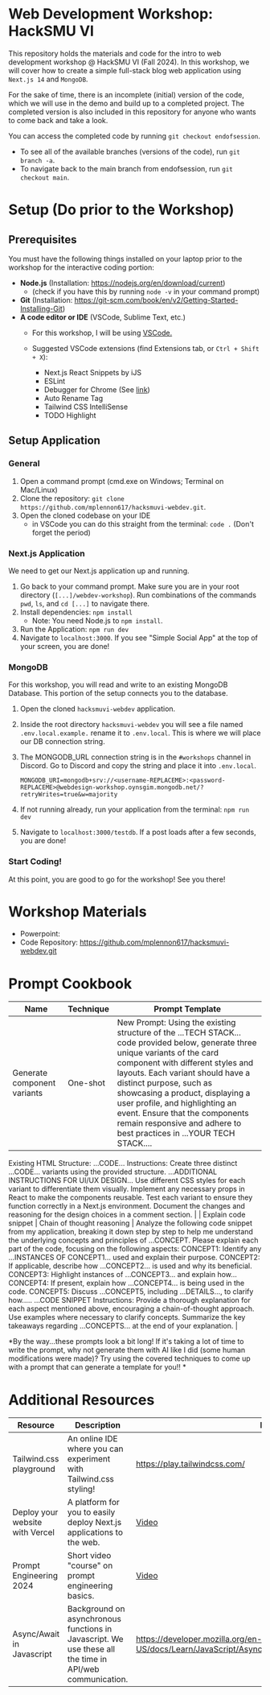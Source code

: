 # Web Development Workshop: HackSMU VI

This repository holds the materials and code for the intro to web development workshop @ HackSMU VI (Fall 2024). In this workshop, we will cover how to create a simple full-stack blog web application using `Next.js 14` and `MongoDB`.

For the sake of time, there is an incomplete (initial) version of the code, which we will use in the demo and build up to a completed project. The completed version is also included in this repository for anyone who wants to come back and take a look. 

You can access the completed code by running `git checkout endofsession`.

- To see all of the available branches (versions of the code), run `git branch -a`.
- To navigate back to the main branch from endofsession, run `git checkout main`.

# Setup (Do prior to the Workshop)

## Prerequisites
You must have the following things installed on your laptop prior to the workshop for the interactive coding portion:
* **Node.js** (Installation: https://nodejs.org/en/download/current) 
    * (check if you have this by running `node -v` in your command prompt)
* **Git** (Installation: https://git-scm.com/book/en/v2/Getting-Started-Installing-Git)
* **A code editor or IDE** (VSCode, Sublime Text, etc.)
    * For this workshop, I will be using [VSCode.](https://code.visualstudio.com/download)

    * Suggested VSCode extensions (find Extensions tab, or `Ctrl + Shift + X`):
        * Next.js React Snippets by iJS
        * ESLint
        * Debugger for Chrome (See [link](https://code.visualstudio.com/blogs/2016/02/23/introducing-chrome-debugger-for-vs-code))
        * Auto Rename Tag
        * Tailwind CSS IntelliSense
        * TODO Highlight

## Setup Application

### General
1. Open a command prompt (cmd.exe on Windows; Terminal on Mac/Linux)
2. Clone the repository: `git clone https://github.com/mplennon617/hacksmuvi-webdev.git`.
3. Open the cloned codebase on your IDE
    * in VSCode you can do this straight from the terminal: `code .` (Don't forget the period)

### Next.js Application

We need to get our Next.js application up and running.

1. Go back to your command prompt. Make sure you are in your root directory (`[...]/webdev-workshop`). Run combinations of the commands `pwd`, `ls`, and `cd [...]` to navigate there.
2. Install dependencies: `npm install` 
    * Note: You need Node.js to `npm install`.
3. Run the Application: `npm run dev`
4. Navigate to `localhost:3000`. If you see "Simple Social App" at the top of your screen, you are done!

### MongoDB

For this workshop, you will read and write to an existing MongoDB Database. This portion of the setup connects you to the database.

1. Open the cloned `hacksmuvi-webdev` application.
2. Inside the root directory `hacksmuvi-webdev` you will see a file named `.env.local.example.` rename it to `.env.local`. This is where we will place our DB connection string.
3. The MONGODB_URL connection string is in the `#workshops` channel in Discord. Go to Discord and copy the string and place it into `.env.local`.


    ```
    MONGODB_URI=mongodb+srv://<username-REPLACEME>:<password-REPLACEME>@webdesign-workshop.oynsgim.mongodb.net/?retryWrites=true&w=majority
    ```

4. If not running already, run your application from the terminal: `npm run dev`
5. Navigate to `localhost:3000/testdb`. If a post loads after a few seconds, you are done!

### Start Coding!
At this point, you are good to go for the workshop! See you there!

# Workshop Materials

* Powerpoint: 
* Code Repository: https://github.com/mplennon617/hacksmuvi-webdev.git

# Prompt Cookbook

| Name         | Technique                      |    Prompt Template     |
|------------------|----------------------------------|-------------|
|        Generate component variants          |                  One-shot                |        New Prompt: Using the existing structure of the ...TECH STACK... code provided below, generate three unique variants of the card component with different styles and layouts. Each variant should have a distinct purpose, such as showcasing a product, displaying a user profile, and highlighting an event. Ensure that the components remain responsive and adhere to best practices in ...YOUR TECH STACK....
Existing HTML Structure:
...CODE...
Instructions:
Create three distinct ...CODE... variants using the provided structure.
...ADDITIONAL INSTRUCTIONS FOR UI/UX DESIGN... 
Use different CSS styles for each variant to differentiate them visually.
Implement any necessary props in React to make the components reusable.
Test each variant to ensure they function correctly in a Next.js environment.
Document the changes and reasoning for the design choices in a comment section.     |
|        Explain code snippet          |                 Chain of thought reasoning                 |     Analyze the following code snippet from my application, breaking it down step by step to help me understand the underlying concepts and principles of ...CONCEPT. Please explain each part of the code, focusing on the following aspects:
CONCEPT1: Identify any ...INSTANCES OF CONCEPT1... used and explain their purpose.
CONCEPT2: If applicable, describe how ...CONCEPT2... is used and why its beneficial.
CONCEPT3: Highlight instances of ...CONCEPT3... and explain how...
CONCEPT4: If present, explain how ...CONCEPT4... is being used in the code.
CONCEPT5: Discuss ...CONCEPT5, including ...DETAILS..., to clarify how.....
...CODE SNIPPET
Instructions:
Provide a thorough explanation for each aspect mentioned above, encouraging a chain-of-thought approach.
Use examples where necessary to clarify concepts.
Summarize the key takeaways regarding ...CONCEPTS... at the end of your explanation.         |

*By the way...these prompts look a bit long! If it's taking a lot of time to write the prompt, why not generate them with AI like I did (some human modifications were made)? Try using the covered techniques to come up with a prompt that can generate a template for you!! *

# Additional Resources

| Resource         | Description                      | Link        |
|------------------|----------------------------------|-------------|
|      Tailwind.css playground           |             An online IDE where you can experiment with Tailwind.css styling!                     |    https://play.tailwindcss.com/         |
|        Deploy your website with Vercel          |                 A platform for you to easily deploy Next.js applications to the web.                 |      [Video](https://www.youtube.com/watch?v=2HBIzEx6IZA)       |
|        Prompt Engineering 2024         |                  Short video "course" on prompt engineering basics.                |      [Video](https://www.youtube.com/watch?v=5i2Hn8OG94o)       |
| Async/Await in Javascript | Background on asynchronous functions in Javascript. We use these all the time in API/web communication.| https://developer.mozilla.org/en-US/docs/Learn/JavaScript/Asynchronous/Promises#async_and_await

